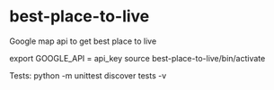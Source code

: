 # best-place-to-live
Google map api to get best place to live

export GOOGLE_API = api_key
source best-place-to-live/bin/activate

Tests:
python -m unittest discover tests -v

